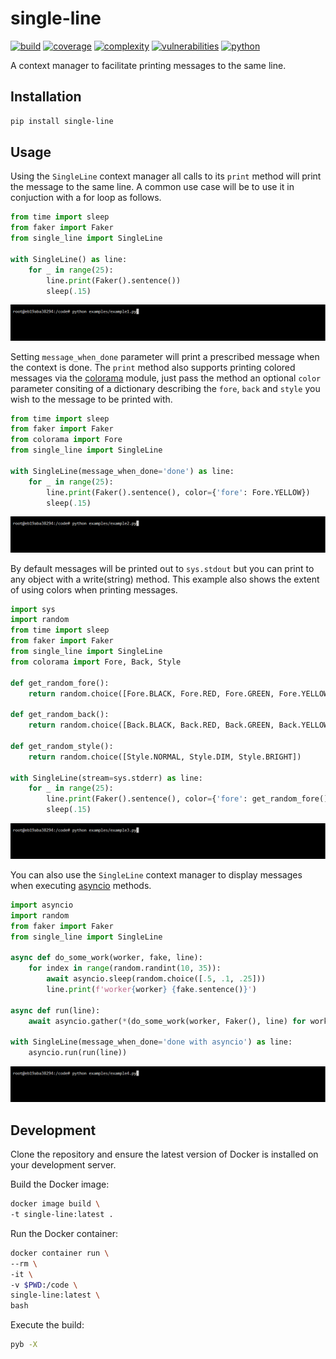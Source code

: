 # single-line
[![build](https://github.com/soda480/single-line/actions/workflows/main.yml/badge.svg)](https://github.com/soda480/single-line/actions/workflows/main.yml)
[![coverage](https://img.shields.io/badge/coverage-100%25-brightgreen)](https://pybuilder.io/)
[![complexity](https://img.shields.io/badge/complexity-A-brightgreen)](https://radon.readthedocs.io/en/latest/api.html#module-radon.complexity)
[![vulnerabilities](https://img.shields.io/badge/vulnerabilities-None-brightgreen)](https://pypi.org/project/bandit/)
[![python](https://img.shields.io/badge/python-3.8%20%7C%203.9%20%7C%203.10%20%7C%203.11%20%7C%203.12-teal)](https://www.python.org/downloads/)

A context manager to facilitate printing messages to the same line. 

## Installation
```bash
pip install single-line
```

## Usage

Using the `SingleLine` context manager all calls to its `print` method will print the message to the same line. A common use case will be to use it in conjuction with a for loop as follows.

```Python
from time import sleep
from faker import Faker
from single_line import SingleLine

with SingleLine() as line:
    for _ in range(25):
        line.print(Faker().sentence())
        sleep(.15)
```

![example1](https://raw.githubusercontent.com/soda480/single-line/main/docs/images/example1.gif)


Setting `message_when_done` parameter will print a prescribed message when the context is done. The `print` method also supports printing colored messages via the [colorama](https://pypi.org/project/colorama/) module, just pass the method an optional `color` parameter consiting of a dictionary describing the `fore`, `back` and `style` you wish to the message to be printed with.

```Python
from time import sleep
from faker import Faker
from colorama import Fore
from single_line import SingleLine

with SingleLine(message_when_done='done') as line:
    for _ in range(25):
        line.print(Faker().sentence(), color={'fore': Fore.YELLOW})
        sleep(.15)

```

![example2](https://raw.githubusercontent.com/soda480/single-line/main/docs/images/example2.gif)

By default messages will be printed out to `sys.stdout` but you can print to any object with a write(string) method. This example also shows the extent of using colors when printing messages.

```Python
import sys
import random
from time import sleep
from faker import Faker
from single_line import SingleLine
from colorama import Fore, Back, Style

def get_random_fore():
    return random.choice([Fore.BLACK, Fore.RED, Fore.GREEN, Fore.YELLOW, Fore.BLUE, Fore.MAGENTA, Fore.CYAN, Fore.WHITE])

def get_random_back():
    return random.choice([Back.BLACK, Back.RED, Back.GREEN, Back.YELLOW, Back.BLUE, Back.MAGENTA, Back.CYAN, Back.WHITE])

def get_random_style():
    return random.choice([Style.NORMAL, Style.DIM, Style.BRIGHT])

with SingleLine(stream=sys.stderr) as line:
    for _ in range(25):
        line.print(Faker().sentence(), color={'fore': get_random_fore(), 'back': get_random_back(), 'style': get_random_style()})
        sleep(.15)
```

![example3](https://raw.githubusercontent.com/soda480/single-line/main/docs/images/example3.gif)

You can also use the `SingleLine` context manager to display messages when executing [asyncio](https://docs.python.org/3/library/asyncio.html) methods.

```Python
import asyncio
import random
from faker import Faker
from single_line import SingleLine

async def do_some_work(worker, fake, line):
    for index in range(random.randint(10, 35)):
        await asyncio.sleep(random.choice([.5, .1, .25]))
        line.print(f'worker{worker} {fake.sentence()}')

async def run(line):
    await asyncio.gather(*(do_some_work(worker, Faker(), line) for worker in range(5)))

with SingleLine(message_when_done='done with asyncio') as line:
    asyncio.run(run(line))
```

![example4](https://raw.githubusercontent.com/soda480/single-line/main/docs/images/example4.gif)

## Development

Clone the repository and ensure the latest version of Docker is installed on your development server.

Build the Docker image:
```sh
docker image build \
-t single-line:latest .
```

Run the Docker container:
```sh
docker container run \
--rm \
-it \
-v $PWD:/code \
single-line:latest \
bash
```

Execute the build:
```sh
pyb -X
```
